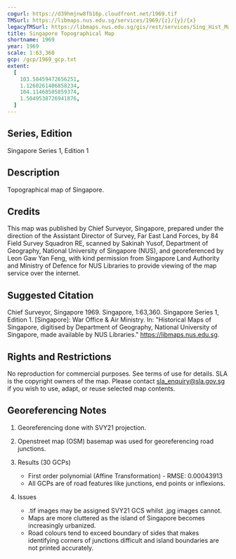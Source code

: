 ```yaml
---
cogurl: https://d39hmjnw8fb16p.cloudfront.net/1969.tif
TMSurl: https://libmaps.nus.edu.sg/services/1969/{z}/{y}/{x}
legacyTMSurl: https://libmaps.nus.edu.sg/gis/rest/services/Sing_Hist_Maps/1969/MapServer/tile/{z}/{y}/{x}
title: Singapore Topographical Map
shortname: 1969
year: 1969
scale: 1:63,360
gcp: /gcp/1969_gcp.txt
extent:
  [
    103.58459472656251,
    1.1260261406858234,
    104.11468505859374,
    1.5049538726941876,
  ]
---
```


## Series, Edition

Singapore Series 1, Edition 1

## Description

Topographical map of Singapore.

## Credits

This map was published by Chief Surveyor, Singapore, prepared under the direction of the Assistant Director of Survey, Far East Land Forces, by 84 Field Survey Squadron RE, scanned by Sakinah Yusof, Department of Geography, National University of Singapore (NUS), and georeferenced by Leon Gaw Yan Feng, with kind permission from Singapore Land Authority and Ministry of Defence for NUS Libraries to provide viewing of the map service over the internet.

## Suggested Citation

Chief Surveyor, Singapore 1969. Singapore, 1:63,360. Singapore Series 1, Edition 1. [Singapore]: War Office & Air Ministry. In: "Historical Maps of Singapore, digitised by Department of Geography, National University of Singapore, made available by NUS Libraries." https://libmaps.nus.edu.sg.

## Rights and Restrictions

No reproduction for commercial purposes. See terms of use for details. SLA is the copyright owners of the map. Please contact sla_enquiry@sla.gov.sg if you wish to use, adapt, or reuse selected map contents.

## Georeferencing Notes

1. Georeferencing done with SVY21 projection.

2. Openstreet map (OSM) basemap was used for georeferencing road junctions.

3. Results (30 GCPs)

   - First order polynomial (Affine Transformation) - RMSE: 0.00043913
   - All GCPs are of road features like junctions, end points or inflexions.

4. Issues

   - .tif images may be assigned SVY21 GCS whilst .jpg images cannot.
   - Maps are more cluttered as the island of Singapore becomes increasingly urbanized.
   - Road colours tend to exceed boundary of sides that makes identifying corners of junctions difficult and island boundaries are not printed accurately.
